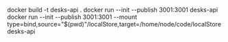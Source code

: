 docker build -t desks-api .
docker run --init --publish 3001:3001 desks-api
docker run --init --publish 3001:3001 --mount type=bind,source="$(pwd)"/localStore,target=/home/node/code/localStore desks-api
